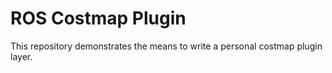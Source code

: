 # ROS Costmap Plugin

This repository demonstrates the means to write a personal costmap plugin layer.

